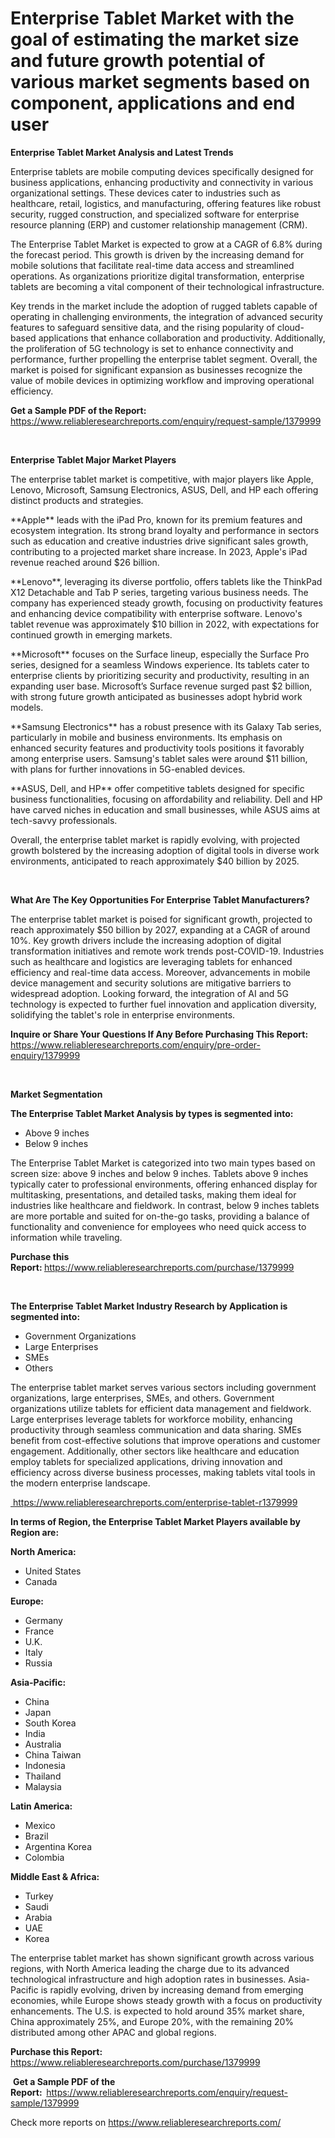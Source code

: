 <p><h1>Enterprise Tablet Market with the goal of estimating the market size and future growth potential of various market segments based on component, applications and end user</h1></p><p><strong>Enterprise Tablet Market Analysis and Latest Trends</strong></p>
<p><p>Enterprise tablets are mobile computing devices specifically designed for business applications, enhancing productivity and connectivity in various organizational settings. These devices cater to industries such as healthcare, retail, logistics, and manufacturing, offering features like robust security, rugged construction, and specialized software for enterprise resource planning (ERP) and customer relationship management (CRM).</p><p>The Enterprise Tablet Market is expected to grow at a CAGR of 6.8% during the forecast period. This growth is driven by the increasing demand for mobile solutions that facilitate real-time data access and streamlined operations. As organizations prioritize digital transformation, enterprise tablets are becoming a vital component of their technological infrastructure.</p><p>Key trends in the market include the adoption of rugged tablets capable of operating in challenging environments, the integration of advanced security features to safeguard sensitive data, and the rising popularity of cloud-based applications that enhance collaboration and productivity. Additionally, the proliferation of 5G technology is set to enhance connectivity and performance, further propelling the enterprise tablet segment. Overall, the market is poised for significant expansion as businesses recognize the value of mobile devices in optimizing workflow and improving operational efficiency.</p></p>
<p><strong>Get a Sample PDF of the Report:&nbsp;</strong> <a href="https://www.reliableresearchreports.com/enquiry/request-sample/1379999?utm_campaign=2098&utm_medium=2&utm_source=Github&utm_content=ia&utm_term=12022025&utm_id=enterprise-tablet">https://www.reliableresearchreports.com/enquiry/request-sample/1379999</a></p>
<p>&nbsp;</p>
<p><strong>Enterprise Tablet Major Market Players</strong></p>
<p><p>The enterprise tablet market is competitive, with major players like Apple, Lenovo, Microsoft, Samsung Electronics, ASUS, Dell, and HP each offering distinct products and strategies. </p><p>**Apple** leads with the iPad Pro, known for its premium features and ecosystem integration. Its strong brand loyalty and performance in sectors such as education and creative industries drive significant sales growth, contributing to a projected market share increase. In 2023, Apple's iPad revenue reached around $26 billion.</p><p>**Lenovo**, leveraging its diverse portfolio, offers tablets like the ThinkPad X12 Detachable and Tab P series, targeting various business needs. The company has experienced steady growth, focusing on productivity features and enhancing device compatibility with enterprise software. Lenovo's tablet revenue was approximately $10 billion in 2022, with expectations for continued growth in emerging markets.</p><p>**Microsoft** focuses on the Surface lineup, especially the Surface Pro series, designed for a seamless Windows experience. Its tablets cater to enterprise clients by prioritizing security and productivity, resulting in an expanding user base. Microsoft’s Surface revenue surged past $2 billion, with strong future growth anticipated as businesses adopt hybrid work models.</p><p>**Samsung Electronics** has a robust presence with its Galaxy Tab series, particularly in mobile and business environments. Its emphasis on enhanced security features and productivity tools positions it favorably among enterprise users. Samsung's tablet sales were around $11 billion, with plans for further innovations in 5G-enabled devices.</p><p>**ASUS, Dell, and HP** offer competitive tablets designed for specific business functionalities, focusing on affordability and reliability. Dell and HP have carved niches in education and small businesses, while ASUS aims at tech-savvy professionals.</p><p>Overall, the enterprise tablet market is rapidly evolving, with projected growth bolstered by the increasing adoption of digital tools in diverse work environments, anticipated to reach approximately $40 billion by 2025.</p></p>
<p>&nbsp;</p>
<p><strong>What Are The Key Opportunities For Enterprise Tablet Manufacturers?</strong></p>
<p><p>The enterprise tablet market is poised for significant growth, projected to reach approximately $50 billion by 2027, expanding at a CAGR of around 10%. Key growth drivers include the increasing adoption of digital transformation initiatives and remote work trends post-COVID-19. Industries such as healthcare and logistics are leveraging tablets for enhanced efficiency and real-time data access. Moreover, advancements in mobile device management and security solutions are mitigative barriers to widespread adoption. Looking forward, the integration of AI and 5G technology is expected to further fuel innovation and application diversity, solidifying the tablet's role in enterprise environments.</p></p>
<p><strong>Inquire or Share Your Questions If Any Before Purchasing This Report:</strong> <a href="https://www.reliableresearchreports.com/enquiry/pre-order-enquiry/1379999?utm_campaign=2098&utm_medium=2&utm_source=Github&utm_content=ia&utm_term=12022025&utm_id=enterprise-tablet">https://www.reliableresearchreports.com/enquiry/pre-order-enquiry/1379999</a></p>
<p>&nbsp;</p>
<p><strong>Market Segmentation</strong></p>
<p><strong>The Enterprise Tablet Market Analysis by types is segmented into:</strong></p>
<p><ul><li>Above 9 inches</li><li>Below 9 inches</li></ul></p>
<p><p>The Enterprise Tablet Market is categorized into two main types based on screen size: above 9 inches and below 9 inches. Tablets above 9 inches typically cater to professional environments, offering enhanced display for multitasking, presentations, and detailed tasks, making them ideal for industries like healthcare and fieldwork. In contrast, below 9 inches tablets are more portable and suited for on-the-go tasks, providing a balance of functionality and convenience for employees who need quick access to information while traveling.</p></p>
<p><strong>Purchase this Report:&nbsp;</strong><a href="https://www.reliableresearchreports.com/purchase/1379999?utm_campaign=2098&utm_medium=2&utm_source=Github&utm_content=ia&utm_term=12022025&utm_id=enterprise-tablet">https://www.reliableresearchreports.com/purchase/1379999</a></p>
<p>&nbsp;</p>
<p><strong>The Enterprise Tablet Market Industry Research by Application is segmented into:</strong></p>
<p><ul><li>Government Organizations</li><li>Large Enterprises</li><li>SMEs</li><li>Others</li></ul></p>
<p><p>The enterprise tablet market serves various sectors including government organizations, large enterprises, SMEs, and others. Government organizations utilize tablets for efficient data management and fieldwork. Large enterprises leverage tablets for workforce mobility, enhancing productivity through seamless communication and data sharing. SMEs benefit from cost-effective solutions that improve operations and customer engagement. Additionally, other sectors like healthcare and education employ tablets for specialized applications, driving innovation and efficiency across diverse business processes, making tablets vital tools in the modern enterprise landscape.</p></p>
<p><a href="https://www.reliableresearchreports.com/enterprise-tablet-r1379999?utm_campaign=2098&utm_medium=2&utm_source=Github&utm_content=ia&utm_term=12022025&utm_id=enterprise-tablet">&nbsp;https://www.reliableresearchreports.com/enterprise-tablet-r1379999</a></p>
<p><strong>In terms of Region, the Enterprise Tablet Market Players available by Region are:</strong></p>
<p>
    <p> <strong> North America: </strong>
        <ul>
            <li>United States</li>
            <li>Canada</li>
        </ul>
        </p> 
    <p> <strong> Europe: </strong>
        <ul>
            <li>Germany</li>
            <li>France</li>
            <li>U.K.</li>
            <li>Italy</li>
            <li>Russia</li>
        </ul>
        </p> 
    <p> <strong> Asia-Pacific: </strong>
        <ul>
            <li>China</li>
            <li>Japan</li>
            <li>South Korea</li>
            <li>India</li>
            <li>Australia</li>
            <li>China Taiwan</li>
            <li>Indonesia</li>
            <li>Thailand</li>
            <li>Malaysia</li>
        </ul>
        </p> 
    <p> <strong> Latin America: </strong>
        <ul>
            <li>Mexico</li>
            <li>Brazil</li>
            <li>Argentina Korea</li>
            <li>Colombia</li>
        </ul>
        </p> 
    <p> <strong> Middle East & Africa: </strong>
        <ul>
            <li>Turkey</li>
            <li>Saudi</li>
            <li>Arabia</li>
            <li>UAE</li>
            <li>Korea</li>
        </ul>
    </p>
    </p>
<p><p>The enterprise tablet market has shown significant growth across various regions, with North America leading the charge due to its advanced technological infrastructure and high adoption rates in businesses. Asia-Pacific is rapidly evolving, driven by increasing demand from emerging economies, while Europe shows steady growth with a focus on productivity enhancements. The U.S. is expected to hold around 35% market share, China approximately 25%, and Europe 20%, with the remaining 20% distributed among other APAC and global regions.</p></p>
<p><strong>Purchase this Report: </strong><a href="https://www.reliableresearchreports.com/purchase/1379999?utm_campaign=2098&utm_medium=2&utm_source=Github&utm_content=ia&utm_term=12022025&utm_id=enterprise-tablet">https://www.reliableresearchreports.com/purchase/1379999</a></p>
<p>&nbsp;<strong>Get a Sample PDF of the Report:&nbsp;&nbsp;</strong><a href="https://www.reliableresearchreports.com/enquiry/request-sample/1379999?utm_campaign=2098&utm_medium=2&utm_source=Github&utm_content=ia&utm_term=12022025&utm_id=enterprise-tablet">https://www.reliableresearchreports.com/enquiry/request-sample/1379999</a></p>
<p><strong></strong></p>
<p>Check more reports on <a href="https://www.reliableresearchreports.com/?utm_campaign=2098&utm_medium=2&utm_source=Github&utm_content=ia&utm_term=12022025&utm_id=enterprise-tablet">https://www.reliableresearchreports.com/</a></p>